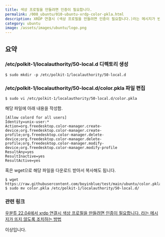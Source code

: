 ```yaml
---
title: 색상 프로필을 만들려면 인증이 필요합니다.
permalink: /008_ubuntu/010-ubuntu-xrdp-color-pkla.html
description: XRDP 연결시 (색상 프로필을 만들려면 인증이 필요합니다.)라는 메시지가 반복적으로 표시될 경우 해결 방법
category: ubuntu
image: /assets/images/ubuntu/logo.png
---
```

요약
---


### /etc/polkit-1/localauthority/50-local.d 디렉토리 생성


```
$ sudo mkdir -p /etc/polkit-1/localauthority/50-local.d
```


### /etc/polkit-1/localauthority/50-local.d/color.pkla 파일 편집


```
$ sudo vi /etc/polkit-1/localauthority/50-local.d/color.pkla
```


해당 파일에 아래 내용을 작성함.


```
[Allow colord for all users]
Identity=unix-user:*
Action=org.freedesktop.color-manager.create-device;org.freedesktop.color-manager.create-profile;org.freedesktop.color-manager.delete-device;org.freedesktop.color-manager.delete-profile;org.freedesktop.color-manager.modify-device;org.freedesktop.color-manager.modify-profile
ResultAny=yes
ResultInactive=yes
ResultActive=yes
```


혹은 wget으로 해당 파일을 다운로드 받아서 복사해도 됩니다.


```
$ wget https://raw.githubusercontent.com/boyinblue/test/main/ubuntu/color.pkla/color.pkla
$ sudo mv color.pkla /etc/polkit-1/localauthority/50-local.d/
```


### 관련 링크


[우분투 22.04에서 xrdp 연결시 색상 프로필을 만들려면 인증이 필요합니다. 라는 메시지가 뜨지 않도록 조치하는 방법](https://worldclassproduct.tistory.com/entry/%EC%9A%B0%EB%B6%84%ED%88%AC-2204-%EC%83%89%EC%83%81-%ED%94%84%EB%A1%9C%ED%95%84%EC%9D%84-%EB%A7%8C%EB%93%A4%EB%A0%A4%EB%A9%B4-%EC%9D%B8%EC%A6%9D%EC%9D%B4-%ED%95%84%EC%9A%94%ED%95%A9%EB%8B%88%EB%8B%A4-%ED%95%B4%EA%B2%B0-%EB%B0%A9%EB%B2%95)


이상입니다. 

